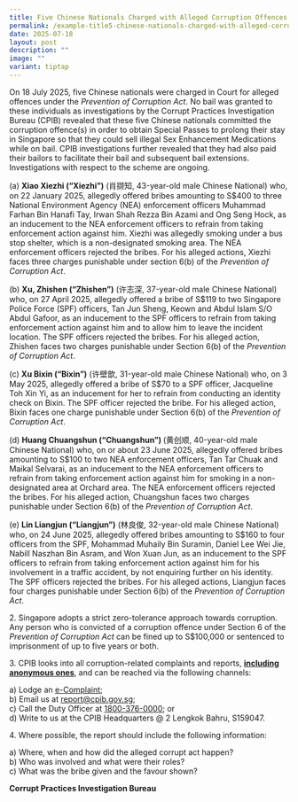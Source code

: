 ```yaml
---
title: Five Chinese Nationals Charged with Alleged Corruption Offences and Denied Bail
permalink: /example-title5-chinese-nationals-charged-with-alleged-corruption-offences-and-denied-bail/
date: 2025-07-18
layout: post
description: ""
image: ""
variant: tiptap
---
```

<p>On 18 July 2025, five Chinese nationals were charged in Court for alleged
offences under the <em>Prevention of Corruption Act</em>. No bail was granted
to these individuals as investigations by the Corrupt Practices Investigation
Bureau (CPIB) revealed that these five Chinese nationals committed the
corruption offence(s) in order to obtain Special Passes to prolong their
stay in Singapore so that they could sell illegal Sex Enhancement Medications
while on bail. CPIB investigations further revealed that they had also
paid their bailors to facilitate their bail and subsequent bail extensions.
Investigations with respect to the scheme are ongoing.</p>
<p>(a) <strong>Xiao Xiezhi (“Xiezhi”)</strong> (肖撷知, 43-year-old male Chinese
National) who, on 22 January 2025, allegedly offered bribes amounting to
S$400 to three National Environment Agency (NEA) enforcement officers Muhammad
Farhan Bin Hanafi Tay, Irwan Shah Rezza Bin Azami and Ong Seng Hock, as
an inducement to the NEA enforcement officers to refrain from taking enforcement
action against him. Xiezhi was allegedly smoking under a bus stop shelter,
which is a non-designated smoking area. The NEA enforcement officers rejected
the bribes. For his alleged actions, Xiezhi faces three charges punishable
under section 6(b) of the <em>Prevention of Corruption Act</em>.</p>
<p>(b) <strong>Xu, Zhishen (“Zhishen”)</strong> (许志深, 37-year-old male Chinese
National) who, on 27 April 2025, allegedly offered a bribe of S$119 to
two Singapore Police Force (SPF) officers, Tan Jun Sheng, Keown and Abdul
Islam S/O Abdul Gafoor, as an inducement to the SPF officers to refrain
from taking enforcement action against him and to allow him to leave the
incident location. The SPF officers rejected the bribes. For his alleged
action, Zhishen faces two charges punishable under Section 6(b) of the <em>Prevention of Corruption Act</em>.</p>
<p>(c) <strong>Xu Bixin (“Bixin”)</strong> (许壁歆, 31-year-old male Chinese National)
who, on 3 May 2025, allegedly offered a bribe of S$70 to a SPF officer,
Jacqueline Toh Xin Yi, as an inducement for her to refrain from conducting
an identity check on Bixin. The SPF officer rejected the bribe. For his
alleged action, Bixin faces one charge punishable under Section 6(b) of
the <em>Prevention of Corruption Act</em>.</p>
<p>(d) <strong>Huang Chuangshun (“Chuangshun”) </strong>(黄创顺, 40-year-old
male Chinese National) who, on or about 23 June 2025, allegedly offered
bribes amounting to S$100 to two NEA enforcement officers, Tan Tar Chuak
and Maikal Selvarai, as an inducement to the NEA enforcement officers to
refrain from taking enforcement action against him for smoking in a non-designated
area at Orchard area. The NEA enforcement officers rejected the bribes.
For his alleged action, Chuangshun faces two charges punishable under Section
6(b) of the <em>Prevention of Corruption Act</em>.</p>
<p>(e) <strong>Lin Liangjun (“Liangjun”)</strong> (林良俊, 32-year-old male Chinese
National) who, on 24 June 2025, allegedly offered bribes amounting to S$160
to four officers from the SPF, Mohammad Muhaily Bin Suramin, Daniel Lee
Wei Jie, Nabill Naszhan Bin Asram, and Won Xuan Jun, as an inducement to
the SPF officers to refrain from taking enforcement action against him
for his involvement in a traffic accident, by not enquiring further on
his identity. The SPF officers rejected the bribes. For his alleged actions,
Liangjun faces four charges punishable under Section 6(b) of the <em>Prevention of Corruption Act</em>.</p>
<p>2. Singapore adopts a strict zero-tolerance approach towards corruption.
Any person who is convicted of a corruption offence under Section 6 of
the <em>Prevention of Corruption Act</em> can be fined up to S$100,000 or
sentenced to imprisonment of up to five years or both.</p>
<p>3. CPIB looks into all corruption-related complaints and reports, <strong><u>including anonymous ones</u></strong>,
and can be reached via the following channels:</p>
<p>a) Lodge an <a href="https://www.cpib.gov.sg/e-services/e-complaint-for-corrupt-conduct/" rel="noopener nofollow" target="_blank"><u>e-Complaint</u></a>;
<br>b) Email us at <a href="https://www.cpib.gov.sg/e-services/e-complaint-for-corrupt-conduct/" rel="noopener noreferrer nofollow" target="_blank"><u>report@cpib.gov.sg</u></a>;&nbsp;
<br>c) Call the Duty Officer at <a href="tel:1800-376-0000" rel="noopener noreferrer nofollow" target="_blank"><u>1800-376-0000</u></a>; or
<br>d) Write to us at the CPIB Headquarters @ 2 Lengkok Bahru, S159047.</p>
<p>4. Where possible, the report should include the following information:</p>
<p>a) Where, when and how did the alleged corrupt act happen?
<br>b) Who was involved and what were their roles?
<br>c) What was the bribe given and the favour shown?</p>
<p><strong>Corrupt Practices Investigation Bureau</strong>
</p>
<p></p>
<p></p>